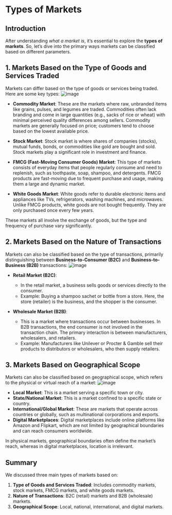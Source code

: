 # Types of Markets

## Introduction

After understanding *what a market is*, it’s essential to explore the **types of markets**. So, let’s dive into the primary ways markets can be classified based on different parameters.

## 1. Markets Based on the Type of Goods and Services Traded

Markets can differ based on the type of goods or services being traded. Here are some key types:
![image](https://github.com/user-attachments/assets/c6dce0f9-146b-4aa9-ba5e-f92153c8588f)

- **Commodity Market**:
   These are the markets where raw, unbranded items like grains, pulses, and legumes are traded. Commodities often lack branding and come in large quantities (e.g., sacks of rice or wheat) with minimal perceived quality differences among sellers. Commodity markets are generally focused on price; customers tend to choose based on the lowest available price.

- **Stock Market**: 
  Stock market is where shares of companies (stocks), mutual funds, bonds, or commodities like gold are bought and sold. Stock markets play a significant role in investment and finance.

- **FMCG (Fast-Moving Consumer Goods) Market**:
  This type of markets consists of everyday items that people regularly consume and need to replenish, such as toothpaste, soap, shampoo, and detergents. FMCG products are fast-moving due to frequent purchase and usage, making them a large and dynamic market.

- **White Goods Market**:
  White goods refer to durable electronic items and appliances like TVs, refrigerators, washing machines, and microwaves. Unlike FMCG products, white goods are not bought frequently. They are only purchased once every few years.

These markets all involve the exchange of goods, but the type and frequency of purchase vary significantly.

## 2. Markets Based on the Nature of Transactions

Markets can also be classified based on the type of transactions, primarily distinguishing between **Business-to-Consumer (B2C)** and **Business-to-Business (B2B)** transactions:
![image](https://github.com/user-attachments/assets/07f435c3-e750-47b4-b381-7bcc67bdab26)

- **Retail Market (B2C)**:
  - In the retail market, a business sells goods or services directly to the consumer.
  - Example: Buying a shampoo sachet or bottle from a store. Here, the store (retailer) is the business, and the shopper is the consumer.

- **Wholesale Market (B2B)**:
  - This is a market where transactions occur between businesses. In B2B transactions, the end consumer is not involved in the transaction chain. The primary interaction is between manufacturers, wholesalers, and retailers.
  - Example: Manufacturers like Unilever or Procter & Gamble sell their products to distributors or wholesalers, who then supply retailers.

## 3. Markets Based on Geographical Scope

Markets can also be classified based on geographical scope, which refers to the physical or virtual reach of a market:
![image](https://github.com/user-attachments/assets/61fef6c6-823b-4b2c-ad4a-b875dca17c9a)

- **Local Market**: This is a market serving a specific town or city.
- **State/National Market**: This is a market confined to a specific state or country.
- **International/Global Market**: These are markets that operate across countries or globally, such as multinational corporations and exports.
- **Digital Marketplaces**: Digital marketplaces include online platforms like Amazon and Flipkart, which are not limited by geographical boundaries and can reach consumers worldwide.

In physical markets, geographical boundaries often define the market’s reach, whereas in digital marketplaces, location is irrelevant.

## Summary

We discussed three main types of markets based on:

1. **Type of Goods and Services Traded**: Includes commodity markets, stock markets, FMCG markets, and white goods markets.
2. **Nature of Transactions**: B2C (retail) markets and B2B (wholesale) markets.
3. **Geographical Scope**: Local, national, international, and digital markets.
